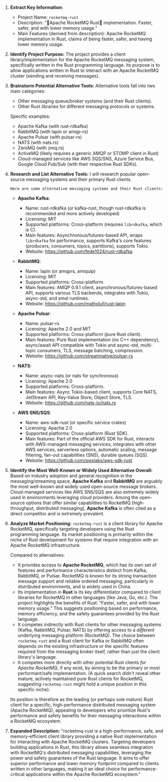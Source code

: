 1.  **Extract Key Information:**
    *   Project Name: `rocketmq-rust`
    *   Description: "🚀Apache RocketMQ Rust🦋 implementation. Faster, safer, and with lower memory usage."
    *   Main Features (derived from description): Apache RocketMQ implementation in Rust, claims of being faster, safer, and having lower memory usage.

2.  **Identify Project Purpose:**
    The project provides a client library/implementation for the Apache RocketMQ messaging system, specifically written in the Rust programming language. Its purpose is to allow applications written in Rust to interact with an Apache RocketMQ cluster (sending and receiving messages).

3.  **Brainstorm Potential Alternative Tools:**
    Alternative tools fall into two main categories:
    *   Other messaging queue/broker systems (and their Rust clients).
    *   Other Rust libraries for different messaging protocols or systems.

    Specific examples:
    *   Apache Kafka (with rust-rdkafka)
    *   RabbitMQ (with lapin or amqp-rs)
    *   Apache Pulsar (with pulsar-rs)
    *   NATS (with nats.rs)
    *   ZeroMQ (with zmq.rs)
    *   ActiveMQ (likely requires a generic AMQP or STOMP client in Rust)
    *   Cloud-managed services like AWS SQS/SNS, Azure Service Bus, Google Cloud Pub/Sub (with their respective Rust SDKs).

4.  **Research and List Alternative Tools:**
    I will research popular open-source messaging systems and their primary Rust clients.

        Here are some alternative messaging systems and their Rust clients:

    *   **Apache Kafka**:
        *   Name: rust-rdkafka (or kafka-rust, though rust-rdkafka is recommended and more actively developed)
        *   Licensing: MIT
        *   Supported platforms: Cross-platform (requires `librdkafka`, which is C).
        *   Main features: Asynchronous/futures-based API, wraps `librdkafka` for performance, supports Kafka's core features (producers, consumers, topics, partitions), supports Tokio.
        *   Website: https://github.com/fede1024/rust-rdkafka

    *   **RabbitMQ**:
        *   Name: lapin (or amqprs, amiquip)
        *   Licensing: MIT
        *   Supported platforms: Cross-platform.
        *   Main features: AMQP 0.9.1 client, asynchronous/futures-based API, supports various TLS backends, integrates with Tokio, async-std, and smol runtimes.
        *   Website: https://github.com/mathstuf/rust-lapin

    *   **Apache Pulsar**:
        *   Name: pulsar-rs
        *   Licensing: Apache 2.0 and MIT
        *   Supported platforms: Cross-platform (pure Rust client).
        *   Main features: Pure Rust implementation (no C++ dependency), async/await API compatible with Tokio and async-std, multi-topic consumers, TLS, message batching, compression.
        *   Website: https://github.com/streamnative/pulsar-rs

    *   **NATS**:
        *   Name: async-nats (or nats for synchronous)
        *   Licensing: Apache 2.0
        *   Supported platforms: Cross-platform.
        *   Main features: Async Tokio-based client, supports Core NATS, JetStream API, Key-Value Store, Object Store, TLS.
        *   Website: https://github.com/nats-io/nats.rs

    *   **AWS SNS/SQS**:
        *   Name: aws-sdk-rust (or specific service crates)
        *   Licensing: Apache 2.0
        *   Supported platforms: Cross-platform (Rust SDK).
        *   Main features: Part of the official AWS SDK for Rust, interacts with AWS-managed messaging services, integrates with other AWS services, serverless options, automatic scaling, message filtering, fan-out capabilities (SNS), durable queues (SQS).
        *   Website: https://github.com/awslabs/aws-sdk-rust

5.  **Identify the Most Well-Known or Widely Used Alternative Overall:**
    Based on industry adoption and general recognition in the messaging/streaming space, **Apache Kafka** and **RabbitMQ** are arguably the most well-known and widely used open-source message brokers. Cloud-managed services like AWS SNS/SQS are also extremely widely used in environments leveraging cloud providers. Among the open-source options that offer similar capabilities to RocketMQ (high-throughput, distributed messaging), **Apache Kafka** is often cited as a direct competitor and is extremely prevalent.

6.  **Analyze Market Positioning:**
    `rocketmq-rust` is a client library for Apache RocketMQ, specifically targeting developers using the Rust programming language. Its market positioning is primarily within the niche of Rust development for systems that require integration with an Apache RocketMQ infrastructure.

    Compared to alternatives:
    *   It provides access to **Apache RocketMQ**, which has its own set of features and performance characteristics distinct from Kafka, RabbitMQ, or Pulsar. RocketMQ is known for its strong transaction message support and reliable ordered messaging, particularly in distributed environments, and is widely used in China.
    *   Its implementation in **Rust** is its key differentiator compared to client libraries for RocketMQ in other languages (like Java, Go, etc.). The project highlights the benefits of Rust: "Faster, safer, and with lower memory usage." This suggests positioning based on performance, memory efficiency, and the safety guarantees provided by the Rust language.
    *   It competes indirectly with Rust clients for other messaging systems (Kafka, RabbitMQ, Pulsar, NATS) by offering access to a *different* underlying messaging platform (RocketMQ). The choice between `rocketmq-rust` and a Rust client for Kafka or RabbitMQ often depends on the existing infrastructure or the specific features required from the messaging broker itself, rather than just the client library's language.
    *   It competes more directly with other potential Rust clients *for Apache RocketMQ*, if any exist, by aiming to be the primary or most performant/safe implementation. (A quick search didn't reveal other mature, actively maintained pure Rust clients for RocketMQ, suggesting `rocketmq-rust` might hold a unique position in this specific niche).

    Its position is therefore as the leading (or perhaps sole mature) Rust client for a specific, high-performance distributed messaging system (Apache RocketMQ), appealing to developers who prioritize Rust's performance and safety benefits for their messaging interactions within a RocketMQ ecosystem.

7.  **Expanded Description:**
    "rocketmq-rust is a high-performance, safe, and memory-efficient client library providing a native Rust implementation for interacting with Apache RocketMQ clusters. Targeting developers building applications in Rust, this library allows seamless integration with RocketMQ's distributed messaging capabilities, leveraging the power and safety guarantees of the Rust language. It aims to offer superior performance and lower memory footprint compared to clients written in other languages, making it an ideal choice for performance-critical applications within the Apache RocketMQ ecosystem."